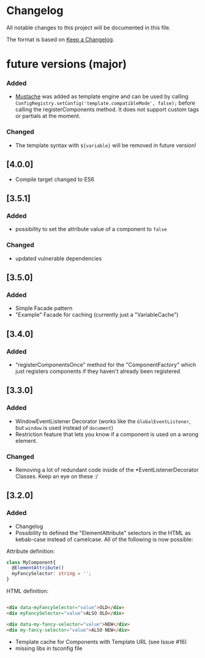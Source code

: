 # Changelog
All notable changes to this project will be documented in this file.

The format is based on [Keep a Changelog](https://keepachangelog.com/en/1.0.0/).

# future versions (major)

### Added
- [Mustache](https://github.com/janl/mustache.js) was added as template engine and can be used by calling `ConfigRegistry.setConfig('template.compatibleMode', false);` before calling the registerComponents method. It does not support custom tags or partials at the moment.

### Changed
- The template syntax with `${variable}` will be removed in future version!

## [4.0.0]
- Compile target changed to ES6

## [3.5.1]

### Added
- possibility to set the attribute value of a component to `false`

### Changed
- updated vulnerable dependencies

## [3.5.0]

### Added

- Simple Facade pattern
- "Example" Facade for caching (currently just a "VariableCache")

## [3.4.0]

### Added

- "registerComponentsOnce" method for the "ComponentFactory" which just registers components if they haven't already been registered

## [3.3.0]

### Added

- WindowEventListener Decorator (works like the `GlobalEventListener`, but `window` is used instead of `document`)
- Restriction feature that lets you know if a component is used on a wrong element.

### Changed

- Removing a lot of redundant code inside of the *EventListenerDecorator Classes. Keep an eye on these :/

## [3.2.0]

### Added
- Changelog
- Possibility to defined the "ElementAttribute" selectors in the HTML as kebab-case instead of camelcase. All of the following is now possible:

Attribute definition:
```typescript
class MyComponent{
  @ElementAttribute()
  myFancySelector: string = '';
}
```

HTML definition:
```html

<div data-myFancySelector="value">OLD</div>
<div myFancySelector="value">ALSO OLD</div>

<div data-my-fancy-selector="value">NEW</div>
<div my-fancy-selector="value">ALSO NEW</div>

```

- Template cache for Components with Template URL (see Issue #16)
- missing libs in tsconfig file
